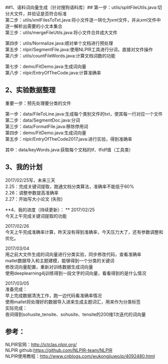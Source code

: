 ##1、语料词向量生成（针对搜狗语料库）##
第一步：utils/splitFileUtils.java:切分大文件，并验证是否符合标准  
第二步：utils/xmlFilesToTxt.java:将小文件逐一转化为xml文件，并从xml文件中逐一解析出需要的小文本集合  
第三步：utils/mergeFileUtils.java:将小文件合并成大文件  

第四步：utils/Normalize.java:顺对单个文档进行预处理  
第五步：nlpir/SegmentFile.java:使用NLPIR工具进行分词，直接对文件操作  
第六步：utils/countFileWords.java:计算文档词数的功能  

第七步：demo/FitDemo.java:生成词向量  
第八步：nlpir/EntryOfTheCode.java:计算准确率  

## 2、实验数据整理   ##
重要一步：预先处理要分类的文件  

第一步：data/FileToLine.java:生成每个类别文件的txt，使其每一行对应一个文件  
第二步：data/SegmentDoc.java:分词  
第三步：data/FormatFile.java:移除停用词  
第四步：demo/FitDemo.java:生成词向量  
第五步：nlpir/EntryOfTheCode2017.java:进行实验，得到准确率  

其中：data/keyWords.java:获取每个文档的tf、tfidf值（工具类）  

## 3、我的计划 ##
2017/02/25写，未来三天  
2.25：完成关键词提取，跑通文档分类算法，准确率不能低于60%  
2.26：调整参数提高准确率  
2.27：开始写大小论文  (失败)
		
**4、我的进度（持续更新）： ** 
2017/02/25  
今天上午完成关键词提取的功能  
	
2017/02/26  
今天上午完成准确率计算，昨天没有得到准确率，今天压力大了，还有参数调整和优化。  

2017/03/04  
用之前大文件生成的词向量进行分类实验，同步修改代码，查看准确率  
mallet数据导入和主题建模，能够得到一个分类的关键词  
修改词向量配置，重新对训练数据生成词向量  
使用deeplearning4j训练得到一段文字的词向量，看看得到的是什么情况  

2017/03/05  
准备完成：  
早上完成数据清洗工作，跑一边代码看准确率情况  
使用mallet将处理好的数据导入进来生成主题词汇，用来作为分类标签  
实际完成：  
夜间得到sohusite_tensite、sohusite、tensite的200维1次迭代的词向量  

##  参考： ##
NLPIR官网：http://ictclas.nlpir.org/  
NLPIR github:https://github.com/NLPIR-team/NLPIR  
NLPIR使用教程：http://www.cnblogs.com/wukongjiuwo/p/4092480.html  
	